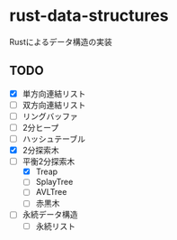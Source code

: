 # rust-data-structures

Rustによるデータ構造の実装

## TODO
- [x] 単方向連結リスト
- [ ] 双方向連結リスト
- [ ] リングバッファ
- [ ] 2分ヒープ
- [ ] ハッシュテーブル
- [x] 2分探索木
- [ ] 平衡2分探索木
  - [x] Treap
  - [ ] SplayTree
  - [ ] AVLTree
  - [ ] 赤黒木
- [ ] 永続データ構造
  - [ ] 永続リスト
